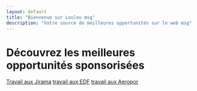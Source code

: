 ```yaml
---
layout: default
title: "Bienvenue sur Loulou msg"
description: "Votre source de meilleures opportunités sur le web msg"
---
```


# Découvrez les meilleures opportunités sponsorisées

<div class="button-container">
    <a href="{{ '/page1.html' | relative_url }}" class="btn btn-madagascar">Travail aux Jirama</a>
    <a href="page2.md" class="btn btn-france">travail aux EDF</a>
    <a href="page3.md" class="btn btn-canada">travail aux Aeropor</a>
</div>

